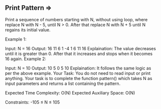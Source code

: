 Print Pattern =>
-------------  


Print a sequence of numbers starting with N, without using loop, where replace N with N - 5, until N > 0. After that replace N with N + 5 until N regains its initial value.

Example 1:

Input: 
N = 16
Output: 
16 11 6 1 -4 1 6 11 16
Explaination: 
The value decreases until it is greater than 0. After that it increases and stops when it becomes 16 again.
Example 2:

Input: 
N = 10
Output: 
10 5 0 5 10
Explaination: It follows the same logic as per the above example.
Your Task:
You do not need to read input or print anything. Your task is to complete the function pattern() which takes N as input parameters and returns a list containing the pattern.

Expected Time Complexity: O(N)
Expected Auxiliary Space: O(N)

Constraints:
-105 ≤ N ≤ 105
